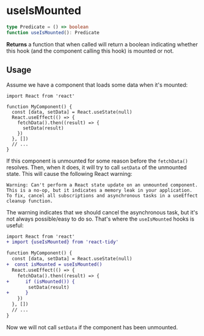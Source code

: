 # useIsMounted

```ts
type Predicate = () => boolean
function useIsMounted(): Predicate
```

**Returns** a function that when called will return a boolean indicating whether this hook (and the component calling this hook) is mounted or not.

## Usage

Assume we have a component that loads some data when it's mounted:

```tsx
import React from 'react'

function MyComponent() {
  const [data, setData] = React.useState(null)
  React.useEffect(() => {
    fetchData().then((result) => {
      setData(result)
    })
  }, [])
  // ...
}
```

If this component is unmounted for some reason before the `fetchData()` resolves. Then, when it does, it will try to call `setData` of the unmounted state. This will cause the following React warning:

```
Warning: Can't perform a React state update on an unmounted component. This is a no-op, but it indicates a memory leak in your application. To fix, cancel all subscriptions and asynchronous tasks in a useEffect cleanup function.
```

The warning indicates that we should cancel the asynchronous task, but it's not always possible/easy to do so. That's where the `useIsMounted` hooks is useful:

```diff
import React from 'react'
+ import {useIsMounted} from 'react-tidy'

function MyComponent() {
  const [data, setData] = React.useState(null)
+  const isMounted = useIsMounted()
  React.useEffect(() => {
    fetchData().then((result) => {
+      if (isMounted()) {
        setData(result)
+      }
    })
  }, [])
  // ...
}
```

Now we will not call `setData` if the component has been unmounted.
